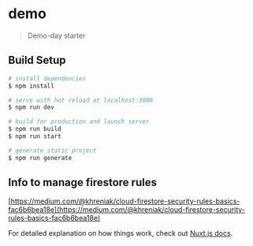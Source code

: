 # demo

> Demo-day starter

## Build Setup

```bash
# install dependencies
$ npm install

# serve with hot reload at localhost:3000
$ npm run dev

# build for production and launch server
$ npm run build
$ npm run start

# generate static project
$ npm run generate
```

## Info to manage firestore rules

[https://medium.com/@khreniak/cloud-firestore-security-rules-basics-fac6b6bea18e](https://medium.com/@khreniak/cloud-firestore-security-rules-basics-fac6b6bea18e)

For detailed explanation on how things work, check out [Nuxt.js docs](https://nuxtjs.org).
